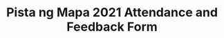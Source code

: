 ---
layout: page
title: Pista ng Mapa 2021 Attendance and Feedback Form
description: Pista ng Mapa 2021 is a free and open mapping conference in the Philippines
image:
redirect_to: "https://airtable.com/shrwT923cVlBv285Z"
---
